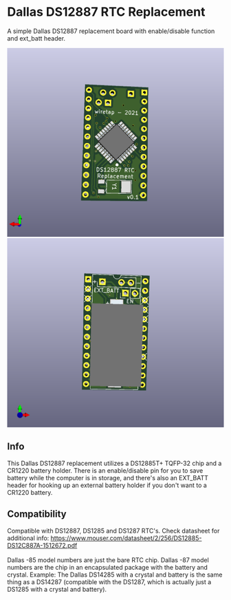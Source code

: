 # Dallas DS12887 RTC Replacement
A simple Dallas DS12887 replacement board with enable/disable function and ext_batt header.

![back](back.png)
\
![front](front.png)

## Info
This Dallas DS12887 replacement utilizes a DS12885T+ TQFP-32 chip and a CR1220 battery holder. There is an enable/disable pin for you to save battery while the computer is in storage, and there's also an EXT_BATT header for hooking up an external battery holder if you don't want to a CR1220 battery.

## Compatibility
Compatible with DS12887, DS1285 and DS1287 RTC's. Check datasheet for additional info: https://www.mouser.com/datasheet/2/256/DS12885-DS12C887A-1512672.pdf
\
\
Dallas -85 model numbers are just the bare RTC chip. Dallas -87 model numbers are the chip in an encapsulated package with the battery and crystal. Example: The Dallas DS14285 with a crystal and battery is the same thing as a DS14287 (compatible with the DS1287, which is actually just a DS1285 with a crystal and battery).
